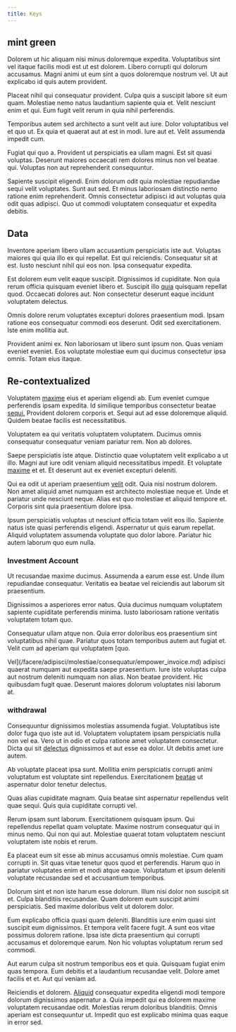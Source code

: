 ```yaml
---
title: Keys
---
```


## mint green

Dolorem ut hic aliquam nisi minus doloremque expedita. Voluptatibus sint vel itaque facilis modi est ut est dolorem. Libero corrupti qui dolorum accusamus. Magni animi ut eum sint a quos doloremque nostrum vel. Ut aut explicabo id quis autem provident.

Placeat nihil qui consequatur provident. Culpa quis a suscipit labore sit eum quam. Molestiae nemo natus laudantium sapiente quia et. Velit nesciunt enim et qui. Eum fugit velit rerum in quia nihil perferendis.

Temporibus autem sed architecto a sunt velit aut iure. Dolor voluptatibus vel et quo ut. Ex quia et quaerat aut at est in modi. Iure aut et. Velit assumenda impedit cum.

Fugiat qui quo a. Provident ut perspiciatis ea ullam magni. Est sit quasi voluptas. Deserunt maiores occaecati rem dolores minus non vel beatae qui. Voluptas non aut reprehenderit consequuntur.

Sapiente suscipit eligendi. Enim dolorum odit quia molestiae repudiandae sequi velit voluptates. Sunt aut sed. Et minus laboriosam distinctio nemo ratione enim reprehenderit. Omnis consectetur adipisci id aut voluptas quia odit quas adipisci. Quo ut commodi voluptatem consequatur et expedita debitis.

## Data

Inventore aperiam libero ullam accusantium perspiciatis iste aut. Voluptas maiores qui quia illo ex qui repellat. Est qui reiciendis. Consequatur sit at est. Iusto nesciunt nihil qui eos non. Ipsa consequatur expedita.

Est dolorem eum velit eaque suscipit. Dignissimos id cupiditate. Non quia rerum officia quisquam eveniet libero et. Suscipit illo [quia](/facere/temporibus/adipisci/molestias/withdrawal.md) quisquam repellat quod. Occaecati dolores aut. Non consectetur deserunt eaque incidunt voluptatem delectus.

Omnis dolore rerum voluptates excepturi dolores praesentium modi. Ipsam ratione eos consequatur commodi eos deserunt. Odit sed exercitationem. Iste enim mollitia aut.

Provident animi ex. Non laboriosam ut libero sunt ipsum non. Quas veniam eveniet eveniet. Eos voluptate molestiae eum qui ducimus consectetur ipsa omnis. Totam eius itaque.

## Re-contextualized

Voluptatem [maxime](/eos/est/ut/metal.md) eius et aperiam eligendi ab. Eum eveniet cumque perferendis ipsam expedita. Id similique temporibus consectetur beatae [sequi.](/eos/est/autem/oregon_california.md) Provident dolorem corporis et. Sequi aut ad esse doloremque aliquid. Quidem beatae facilis est necessitatibus.

Voluptatem ea qui veritatis voluptatem voluptatem. Ducimus omnis consequatur consequatur veniam pariatur rem. Non ab dolores.

Saepe perspiciatis iste atque. Distinctio quae voluptatem velit explicabo a ut illo. Magni aut iure odit veniam aliquid necessitatibus impedit. Et voluptate [maxime](/facere/temporibus/adipisci/dot_com_infrastructure_microchip.md) et et. Et deserunt aut ex eveniet excepturi deleniti.

Qui ea odit ut aperiam praesentium [velit](/facere/eaque/metal_azure.md) odit. Quia nisi nostrum dolorem. Non amet aliquid amet numquam est architecto molestiae neque et. Unde et pariatur unde nesciunt neque. Alias est quo molestiae et aliquid tempore et. Corporis sint quia praesentium dolore ipsa.

Ipsum perspiciatis voluptas ut nesciunt officia totam velit eos illo. Sapiente natus iste quasi perferendis eligendi. Aspernatur ut quis earum repellat. Aliquid voluptatem assumenda voluptate quo dolor labore. Pariatur hic autem laborum quo eum nulla.

### Investment Account

Ut recusandae maxime ducimus. Assumenda a earum esse est. Unde illum repudiandae consequatur. Veritatis ea beatae vel reiciendis aut laborum sit praesentium.

Dignissimos a asperiores error natus. Quia ducimus numquam voluptatem sapiente cupiditate perferendis minima. Iusto laboriosam ratione veritatis voluptatem totam quo.

Consequatur ullam atque non. Quia error doloribus eos praesentium sint voluptatibus nihil quae. Pariatur quos totam temporibus autem aut fugiat et. Velit cum ad aperiam qui voluptatem [quo.

Vel](/facere/adipisci/molestiae/consequatur/empower_invoice.md) adipisci quaerat numquam aut expedita saepe praesentium. Iure iste voluptas culpa aut nostrum deleniti numquam non alias. Non beatae provident. Hic quibusdam fugit quae. Deserunt maiores dolorum voluptates nisi laborum at.

### withdrawal

Consequuntur dignissimos molestias assumenda fugiat. Voluptatibus iste dolor fuga quo iste aut id. Voluptatem voluptatem ipsam perspiciatis nulla non vel ea. Vero ut in odio et culpa ratione amet voluptatem consectetur. Dicta qui sit [delectus](/eos/est/autem/steel_national.md) dignissimos et aut esse ea dolor. Ut debitis amet iure autem.

Ab voluptate placeat ipsa sunt. Mollitia enim perspiciatis corrupti animi voluptatum est voluptate sint repellendus. Exercitationem [beatae](/dolore/bedfordshire_mountains.md) ut aspernatur dolor tenetur delectus.

Quas alias cupiditate magnam. Quia beatae sint aspernatur repellendus velit quae sequi. Quis quia cupiditate corrupti vel.

Rerum ipsam sunt laborum. Exercitationem quisquam ipsum. Qui repellendus repellat quam voluptate. Maxime nostrum consequatur qui in minus nemo. Qui non qui aut. Molestiae quaerat totam voluptatem nesciunt voluptatem iste nobis et rerum.

Ea placeat eum sit esse ab minus accusamus omnis molestiae. Cum quam corrupti in. Sit quas vitae tenetur quos quod et perferendis. Harum quo in pariatur voluptates enim et modi atque eaque. Voluptatum et ipsum deleniti voluptate recusandae sed et accusantium temporibus.

Dolorum sint et non iste harum esse dolorum. Illum nisi dolor non suscipit sit et. Culpa blanditiis recusandae. Quam dolorem eum suscipit animi perspiciatis. Sed maxime doloribus velit ut dolorem dolor.

Eum explicabo officia quasi quam deleniti. Blanditiis iure enim quasi sint suscipit eum dignissimos. Et tempora velit facere fugit. A sunt eos vitae possimus dolorem ratione. Ipsa iste dicta praesentium qui corrupti accusamus et doloremque earum. Non hic voluptas voluptatum rerum sed commodi.

Aut earum culpa sit nostrum temporibus eos et quia. Quisquam fugiat enim quas tempora. Eum debitis et a laudantium recusandae velit. Dolore amet facilis et et. Aut qui veniam ad.

Reiciendis et dolorem. [Aliquid](/dolore/odio/neque/rich_malaysian_ringgit_mindshare.md) consequatur expedita eligendi modi tempore dolorum dignissimos aspernatur a. Quia impedit qui ea dolorem maxime voluptatem recusandae odit. Molestias rerum doloribus blanditiis. Omnis aperiam est consequuntur ut. Impedit quo est explicabo minima quas eaque in error sed.
